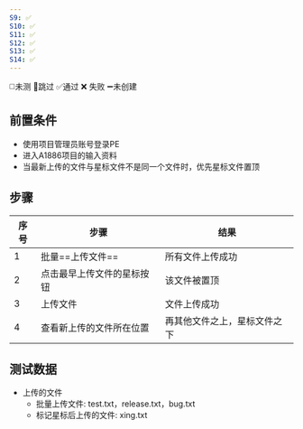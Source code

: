 ```yaml
---
S9: ✅
S10: ✅
S11: ✅
S12: ✅
S13: ✅
S14: ✅
---
```

◻️未测    🚫跳过     ✅通过    ❌ 失败    ➖未创建

## 前置条件

- 使用项目管理员账号登录PE
- 进入A1886项目的输入资料
- 当最新上传的文件与星标文件不是同一个文件时，优先星标文件置顶

## 步骤

| 序号  | 步骤            | 结果             |
| --- | ------------- | -------------- |
| 1   | 批量==上传文件==    | 所有文件上传成功       |
| 2   | 点击最早上传文件的星标按钮 | 该文件被置顶         |
| 3   | 上传文件          | 文件上传成功         |
| 4   | 查看新上传的文件所在位置  | 再其他文件之上，星标文件之下 |

## 测试数据

- 上传的文件
	- 批量上传文件: test.txt，release.txt，bug.txt
	- 标记星标后上传的文件: xing.txt
